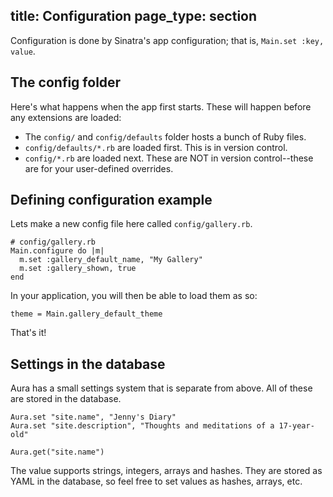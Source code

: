 title: Configuration
page_type: section
--

Configuration is done by Sinatra's app configuration; that is,
`Main.set :key, value`.

## The config folder

Here's what happens when the app first starts. These will happen
before any extensions are loaded:

 - The `config/` and `config/defaults` folder hosts a bunch of Ruby files.
 - `config/defaults/*.rb` are loaded first. This is in version control.
 - `config/*.rb` are loaded next. These are NOT in version control--these are 
 for your user-defined overrides.

## Defining configuration example

Lets make a new config file here called `config/gallery.rb`.

    # config/gallery.rb
    Main.configure do |m|
      m.set :gallery_default_name, "My Gallery"
      m.set :gallery_shown, true
    end

In your application, you will then be able to load them as so:

    theme = Main.gallery_default_theme

That's it!

## Settings in the database

Aura has a small settings system that is separate from above.
All of these are stored in the database.

    Aura.set "site.name", "Jenny's Diary"
    Aura.set "site.description", "Thoughts and meditations of a 17-year-old"

    Aura.get("site.name")

The value supports strings, integers, arrays and hashes. They
are stored as YAML in the database, so feel free to set values as hashes, 
arrays, etc.
